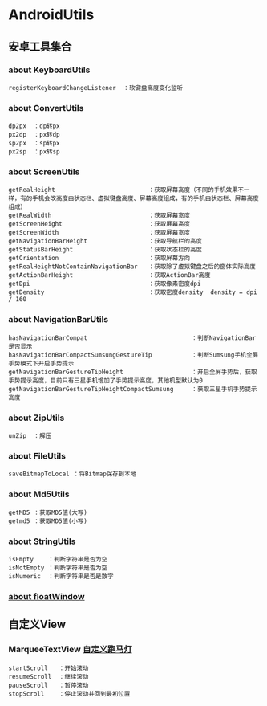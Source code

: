 # AndroidUtils
## 安卓工具集合


### about KeyboardUtils
```
registerKeyboardChangeListener  ：软键盘高度变化监听
```

### about ConvertUtils
```
dp2px  ：dp转px
px2dp  ：px转dp
sp2px  ：sp转px
px2sp  ：px转sp
```


### about ScreenUtils
```
getRealHeight                          ：获取屏幕高度（不同的手机效果不一样，有的手机会改高度由状态栏、虚拟键盘高度、屏幕高度组成，有的手机由状态栏、屏幕高度组成）
getRealWidth                           ：获取屏幕宽度
getScreenHeight                        ：获取屏幕高度
getScreenWidth                         ：获取屏幕宽度
getNavigationBarHeight                 ：获取导航栏的高度
getStatusBarHeight                     ：获取状态栏的高度
getOrientation                         ：获取屏幕方向
getRealHeightNotContainNavigationBar   ：获取除了虚拟键盘之后的窗体实际高度
getActionBarHeight                     ：获取ActionBar高度
getDpi                                 ：获取像素密度dpi
getDensity                             ：获取密度density  density = dpi / 160
```

### about NavigationBarUtils
```
hasNavigationBarCompat                             ：判断NavigationBar是否显示
hasNavigationBarCompactSumsungGestureTip           ：判断Sumsung手机全屏手势模式下开启手势提示
getNavigationBarGestureTipHeight                   ：开启全屏手势后，获取手势提示高度，目前只有三星手机增加了手势提示高度，其他机型默认为0
getNavigationBarGestureTipHeightCompactSumsung     ：获取三星手机手势提示高度
```

### about ZipUtils
```
unZip  ：解压
```

### about FileUtils
```
saveBitmapToLocal ：将Bitmap保存到本地
```

### about Md5Utils
```
getMD5 ：获取MD5值(大写)
getmd5 ：获取MD5值(小写)
```
### about StringUtils
```
isEmpty    ：判断字符串是否为空
isNotEmpty ：判断字符串是否为空
isNumeric  ：判断字符串是否是数字
```

### [about floatWindow](https://github.com/yhaolpz/FloatWindow)


## 自定义View

### MarqueeTextView [自定义跑马灯](https://github.com/xiaweizi/MarqueeTextView)
```
startScroll   ：开始滚动
resumeScroll  ：继续滚动
pauseScroll   ：暂停滚动
stopScroll    ：停止滚动并回到最初位置
```


